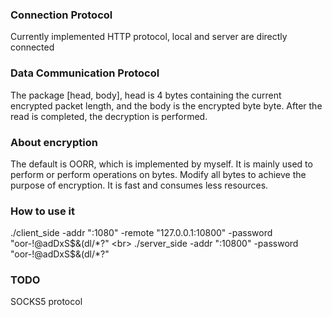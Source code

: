 ### Connection Protocol
Currently implemented HTTP protocol, local and server are directly connected

### Data Communication Protocol
The package [head, body], head is 4 bytes containing the current encrypted packet length, and the body is the encrypted byte byte. After the read is completed, the decryption is performed.

### About encryption
The default is OORR, which is implemented by myself. It is mainly used to perform or perform operations on bytes. Modify all bytes to achieve the purpose of encryption. It is fast and consumes less resources.

### How to use it
./client_side -addr ":1080" -remote "127.0.0.1:10800" -password "oor-!@adDxS$&(dl/*?" <br>
./server_side -addr ":10800" -password "oor-!@adDxS$&(dl/*?"
### TODO
SOCKS5 protocol
